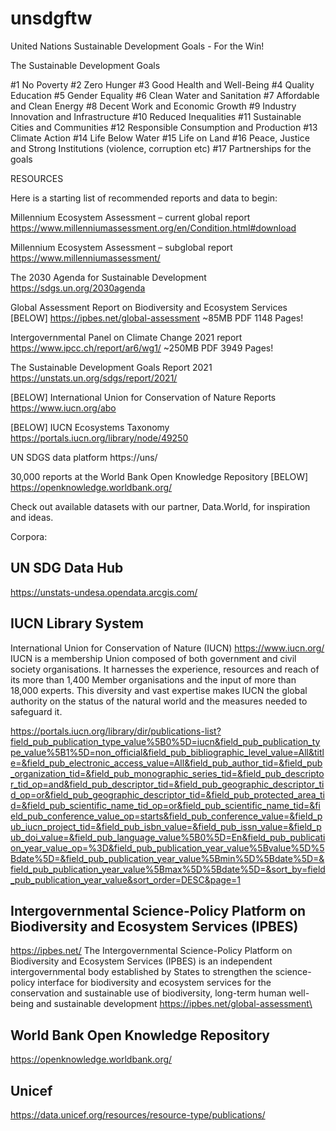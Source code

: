 # unsdgftw
United Nations Sustainable Development Goals - For the Win!


The Sustainable Development Goals

#1 No Poverty
#2 Zero Hunger
#3 Good Health and Well-Being
#4 Quality Education
#5 Gender Equality
#6 Clean Water and Sanitation
#7 Affordable and Clean Energy
#8 Decent Work and Economic Growth
#9 Industry Innovation and Infrastructure
#10 Reduced Inequalities
#11 Sustainable Cities and Communities
#12 Responsible Consumption and Production
#13 Climate Action
#14 Life Below Water
#15 Life on Land
#16 Peace, Justice and Strong Institutions (violence, corruption etc)
#17 Partnerships for the goals


RESOURCES

Here is a starting list of recommended reports and data to begin:

Millennium Ecosystem Assessment – current global report
https://www.millenniumassessment.org/en/Condition.html#download


Millennium Ecosystem Assessment – subglobal report
https://www.millenniumassessment/

The 2030 Agenda for Sustainable Development
https://sdgs.un.org/2030agenda

Global Assessment Report on Biodiversity and Ecosystem Services
[BELOW] https://ipbes.net/global-assessment
~85MB PDF
1148 Pages!

Intergovernmental Panel on Climate Change 2021 report
https://www.ipcc.ch/report/ar6/wg1/
~250MB PDF
3949 Pages!


The Sustainable Development Goals Report 2021 
https://unstats.un.org/sdgs/report/2021/

[BELOW] International Union for Conservation of Nature Reports
https://www.iucn.org/abo

[BELOW] IUCN Ecosystems Taxonomy
https://portals.iucn.org/library/node/49250

UN SDGS data platform
https://uns/

30,000 reports at the World Bank Open Knowledge Repository
[BELOW] https://openknowledge.worldbank.org/

Check out available datasets with our partner, Data.World, for inspiration and ideas.


Corpora:

## UN SDG Data Hub
https://unstats-undesa.opendata.arcgis.com/


## IUCN Library System
International Union for Conservation of Nature (IUCN) https://www.iucn.org/
IUCN is a membership Union composed of both government and civil society organisations. It harnesses the experience, resources and reach of its more than 1,400 Member organisations and the input of more than 18,000 experts. This diversity and vast expertise makes IUCN the global authority on the status of the natural world and the measures needed to safeguard it.

https://portals.iucn.org/library/dir/publications-list?field_pub_publication_type_value%5B0%5D=iucn&field_pub_publication_type_value%5B1%5D=non_official&field_pub_bibliographic_level_value=All&title=&field_pub_electronic_access_value=All&field_pub_author_tid=&field_pub_organization_tid=&field_pub_monographic_series_tid=&field_pub_descriptor_tid_op=and&field_pub_descriptor_tid=&field_pub_geographic_descriptor_tid_op=or&field_pub_geographic_descriptor_tid=&field_pub_protected_area_tid=&field_pub_scientific_name_tid_op=or&field_pub_scientific_name_tid=&field_pub_conference_value_op=starts&field_pub_conference_value=&field_pub_iucn_project_tid=&field_pub_isbn_value=&field_pub_issn_value=&field_pub_doi_value=&field_pub_language_value%5B0%5D=En&field_pub_publication_year_value_op=%3D&field_pub_publication_year_value%5Bvalue%5D%5Bdate%5D=&field_pub_publication_year_value%5Bmin%5D%5Bdate%5D=&field_pub_publication_year_value%5Bmax%5D%5Bdate%5D=&sort_by=field_pub_publication_year_value&sort_order=DESC&page=1


## Intergovernmental Science-Policy Platform on Biodiversity and Ecosystem Services (IPBES) 
https://ipbes.net/
The Intergovernmental Science-Policy Platform on Biodiversity and Ecosystem Services (IPBES) is an independent intergovernmental body established by States to strengthen the science-policy interface for biodiversity and ecosystem services for the conservation and sustainable use of biodiversity, long-term human well-being and sustainable development
https://ipbes.net/global-assessment\


## World Bank Open Knowledge Repository
https://openknowledge.worldbank.org/


## Unicef
https://data.unicef.org/resources/resource-type/publications/